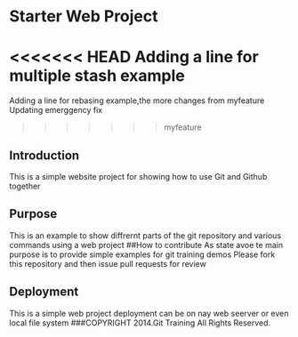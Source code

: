 # Starter Web Project
<<<<<<< HEAD
Adding a line for multiple stash example
=======
Adding a line for rebasing example,the more changes from myfeature
Updating emerggency fix
>>>>>>> myfeature
## Introduction
This is a simple  website project for showing how to use Git and Github together
## Purpose
This is an example to show diffrernt parts of the git repository and various commands using a web project
##How to contribute
As state avoe te main purpose is to provide simple examples for git training demos
Please fork this repository and then issue pull requests for review
## Deployment
This is a simple web project deployment can be on nay web seerver or even local file system
###COPYRIGHT
2014.Git Training All Rights Reserved.

